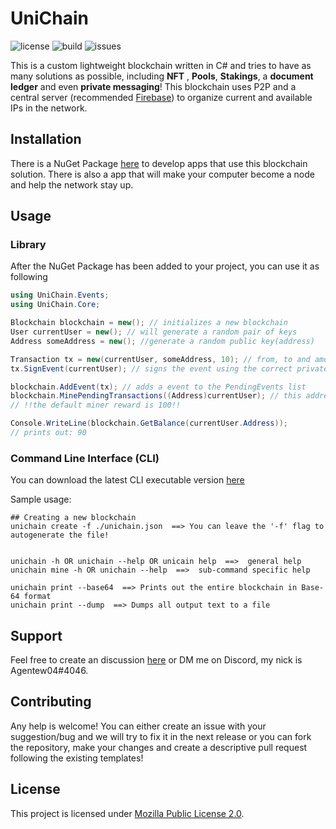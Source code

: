 # UniChain
![license](https://img.shields.io/github/license/Agentew04/UniChain)
![build](https://img.shields.io/github/workflow/status/Agentew04/UniChain/.NET)
![issues](https://img.shields.io/github/issues/Agentew04/UniChain)

This is a custom lightweight blockchain written in C# and tries to have
as many solutions as possible, including **NFT** , **Pools**, **Stakings**,
a **document ledger** and even **private messaging**! This blockchain
uses P2P and a central server (recommended [Firebase](https://firebase.google.com/docs/database))
to organize current and available IPs in the network.


## Installation

There is a NuGet Package [here]() to develop apps that use this
blockchain solution. There is also a app that will make your computer
become a node and help the network stay up.


## Usage

### Library

After the NuGet Package has been added to your project, you can
use it as following

```cs
using UniChain.Events;
using UniChain.Core;

Blockchain blockchain = new(); // initializes a new blockchain
User currentUser = new(); // will generate a random pair of keys
Address someAddress = new(); //generate a random public key(address)

Transaction tx = new(currentUser, someAddress, 10); // from, to and amount
tx.SignEvent(currentUser); // signs the event using the correct private key

blockchain.AddEvent(tx); // adds a event to the PendingEvents list
blockchain.MinePendingTransactions((Address)currentUser); // this address will receive the miner bonus
// !!the default miner reward is 100!!

Console.WriteLine(blockchain.GetBalance(currentUser.Address));
// prints out: 90
```

### Command Line Interface (CLI)

You can download the latest CLI executable version [here](https://github.com/Agentew04/Unichain/releases/latest)

Sample usage:
```
## Creating a new blockchain
unichain create -f ./unichain.json  ==> You can leave the '-f' flag to autogenerate the file!


unichain -h OR unichain --help OR unicain help  ==>  general help
unichain mine -h OR unichain --help  ==>  sub-command specific help

unichain print --base64  ==> Prints out the entire blockchain in Base-64 format
unichain print --dump  ==> Dumps all output text to a file
```

## Support

Feel free to create an discussion [here](https://github.com/Agentew04/UniChain/discussions) or
DM me on Discord, my nick is Agentew04#4046.

## Contributing

Any help is welcome! You can either create an issue with your 
suggestion/bug and we will try to fix it in the next release 
or you can fork the repository, make your changes and create a 
descriptive pull request following the existing templates!

## License

This project is licensed under [Mozilla Public License 2.0](https://github.com/Agentew04/UniChain/blob/6c714c0e5e2ac241e2bffd99cd9453e0b99b275b/LICENSE).
